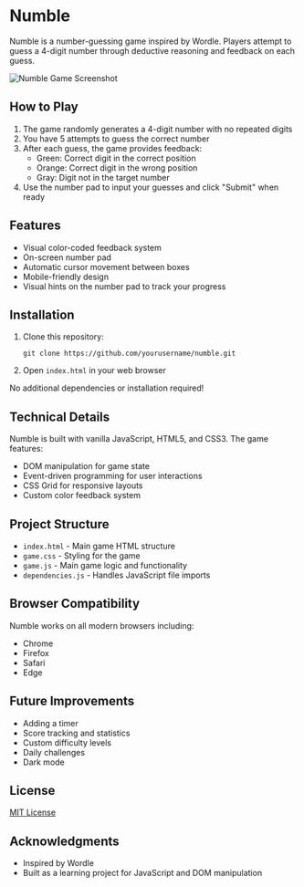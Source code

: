 # Numble

Numble is a number-guessing game inspired by Wordle. Players attempt to guess a 4-digit number through deductive reasoning and feedback on each guess.

![Numble Game Screenshot](screenshot.png)

## How to Play

1. The game randomly generates a 4-digit number with no repeated digits
2. You have 5 attempts to guess the correct number
3. After each guess, the game provides feedback:
   - Green: Correct digit in the correct position
   - Orange: Correct digit in the wrong position
   - Gray: Digit not in the target number
4. Use the number pad to input your guesses and click "Submit" when ready

## Features

- Visual color-coded feedback system
- On-screen number pad
- Automatic cursor movement between boxes
- Mobile-friendly design
- Visual hints on the number pad to track your progress

## Installation

1. Clone this repository:
   ```
   git clone https://github.com/yourusername/numble.git
   ```
2. Open `index.html` in your web browser

No additional dependencies or installation required!

## Technical Details

Numble is built with vanilla JavaScript, HTML5, and CSS3. The game features:

- DOM manipulation for game state
- Event-driven programming for user interactions
- CSS Grid for responsive layouts
- Custom color feedback system

## Project Structure

- `index.html` - Main game HTML structure
- `game.css` - Styling for the game
- `game.js` - Main game logic and functionality
- `dependencies.js` - Handles JavaScript file imports

## Browser Compatibility

Numble works on all modern browsers including:
- Chrome
- Firefox
- Safari
- Edge

## Future Improvements

- Adding a timer
- Score tracking and statistics
- Custom difficulty levels
- Daily challenges
- Dark mode

## License

[MIT License](LICENSE)

## Acknowledgments

- Inspired by Wordle
- Built as a learning project for JavaScript and DOM manipulation